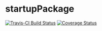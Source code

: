 # startupPackage

[![Travis-CI Build Status](https://travis-ci.org/ViennaR/startupPackage.png?branch=master)](https://travis-ci.org/ViennaR/startupPackage)
[![Coverage Status](https://coveralls.io/repos/ViennaR/startupPackage/badge.svg?branch=master&service=github)](https://coveralls.io/github/ViennaR/startupPackage?branch=master)

